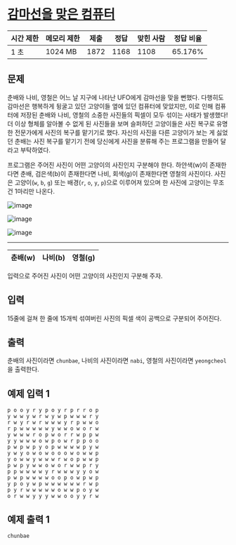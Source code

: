 # [감마선을 맞은 컴퓨터](https://www.acmicpc.net/problem/30402)

| 시간 제한 | 메모리 제한 | 제출 | 정답 | 맞힌 사람 | 정답 비율 |
| --- | --- | --- | --- | --- | --- |
| 1 초 | 1024 MB | 1872 | 1168 | 1108 | 65.176% |

## 문제

춘배와 나비, 영철은 어느 날 지구에 나타난 UFO에게 감마선을 맞을 뻔했다. 다행히도 감마선은 행복하게 뒹굴고 있던 고양이들 옆에 있던 컴퓨터에 맞았지만, 이로 인해 컴퓨터에 저장된 춘배와 나비, 영철의 소중한 사진들의 픽셀이 모두 섞이는 사태가 발생했다! 더 이상 형체를 알아볼 수 없게 된 사진들을 보며 슬퍼하던 고양이들은 사진 복구로 유명한 전문가에게 사진의 복구를 맡기기로 했다. 자신의 사진을 다른 고양이가 보는 게 싫었던 춘배는 사진 복구를 맡기기 전에 당신에게 사진을 분류해 주는 프로그램을 만들어 달라고 부탁하였다.

프로그램은 주어진 사진이 어떤 고양이의 사진인지 구분해야 한다. 하얀색(w)이 존재한다면 춘배, 검은색(b)이 존재한다면 나비, 회색(g)이 존재한다면 영철의 사진이다. 사진은 고양이(`w`, `b`, `g`) 또는 배경(`r`, `o`, `y`, `p`)으로 이루어져 있으며 한 사진에 고양이는 무조건 1마리만 나온다.

![image](https://github.com/wkdtjdwns/Java/assets/128266768/53f729c7-62e1-4bda-b8e3-c799180c4478)

![image](https://github.com/wkdtjdwns/Java/assets/128266768/77f29bd5-f8f6-49ae-8dc0-a3c89d0e47d8)

![image](https://github.com/wkdtjdwns/Java/assets/128266768/6e72ff42-ab4f-4be3-ab77-77615fa2ff62)

---

| 춘배(w) | 나비(b) | 영철(g) |
| --- | --- | --- |

입력으로 주어진 사진이 어떤 고양이의 사진인지 구분해 주자.

## 입력

15줄에 걸쳐 한 줄에 15개씩 섞여버린 사진의 픽셀 색이 공백으로 구분되어 주어진다.

## 출력

춘배의 사진이라면 `chunbae`, 나비의 사진이라면 `nabi`, 영철의 사진이라면 `yeongcheol`을 출력한다.

## 예제 입력 1

```
p o o y r y p o y r p r r o p
y w w y w r w y w p w w w r y
r w y r w r w w w y r p w w o
r p w w w w w y w w o w o r w
y w w w r o p w o r r w p p w
y y w w w o w p o w r p p o o
p w p w p y o p w w w w p y w
y w y o w o w o o o w o w w p
y o w w y w w w r w o p w w p
p w p y w w o w o r w w p r y
p p w w w w y r w w w y y o w
p w p w w w w o o p o w p w p
y p o y w p w w w w w w r w p
p y r w w w w w o w w p o y w
o r w w y y y w w o o y y r w

```

## 예제 출력 1

```
chunbae
```

